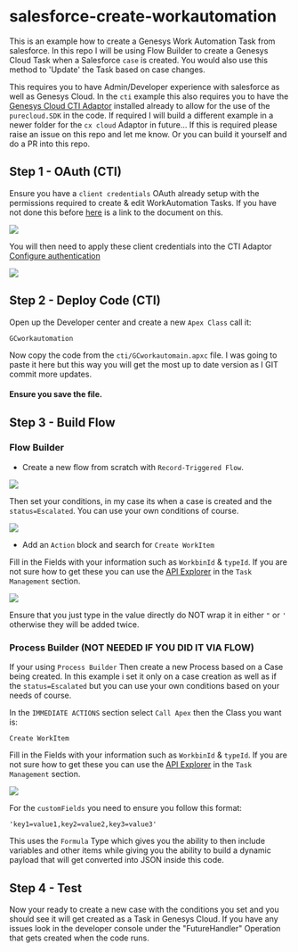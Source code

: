 # salesforce-create-workautomation

This is an example how to create a Genesys Work Automation Task from salesforce. In this repo I will be using Flow Builder to create a Genesys Cloud Task when a Salesforce `case` is created. You would also use this method to 'Update' the Task based on case changes.

This requires you to have Admin/Developer experience with salesforce as well as Genesys Cloud. In the `cti` example this also requires you to have the [Genesys Cloud CTI Adaptor](https://appexchange.salesforce.com/appxListingDetail?listingId=a0N30000000pvMdEAI) installed already to allow for the use of the `purecloud.SDK` in the code. If required I will build a different example in a newer folder for the `cx cloud` Adaptor in future... If this is required please raise an issue on this repo and let me know. Or you can build it yourself and do a PR into this repo.

## Step 1 - OAuth (CTI)

Ensure you have a `client credentials` OAuth already setup with the permissions required to create & edit WorkAutomation Tasks. If you have not done this before [here](https://help.mypurecloud.com/articles/create-an-oauth-client/) is a link to the document on this.

![](/docs/images/oauth-client.png?raw=true)

You will then need to apply these client credentials into the CTI Adaptor [Configure authentication](https://help.mypurecloud.com/articles/configure-authentication/)

![](/docs/images/authentication.png?raw=true)

## Step 2 - Deploy Code (CTI)

Open up the Developer center and create a new `Apex Class` call it:

    GCworkautomation

Now copy the code from the `cti/GCworkautomain.apxc` file. I was going to paste it here but this way you will get the most up to date version as I GIT commit more updates.

#### Ensure you save the file.

## Step 3 - Build Flow

### Flow Builder

- Create a new flow from scratch with `Record-Triggered Flow`.

![](/docs/images/flowType.png?raw=true)

Then set your conditions, in my case its when a case is created and the `status=Escalated`. You can use your own conditions of course.

![](/docs/images/caseTrigger.png?raw=true)

- Add an `Action` block and search for `Create WorkItem`

Fill in the Fields with your information such as `WorkbinId` & `typeId`. If you are not sure how to get these you can use the [API Explorer](https://developer.genesys.cloud/devapps/api-explorer) in the `Task Management` section.

![](/docs/images/flowAction.png?raw=true)

Ensure that you just type in the value directly do NOT wrap it in either `"` or `'` otherwise they will be added twice.

### Process Builder (NOT NEEDED IF YOU DID IT VIA FLOW)

If your using `Process Builder` Then create a new Process based on a Case being created. In this example i set it only on a case creation as well as if the `status=Escalated` but you can use your own conditions based on your needs of course.

In the `IMMEDIATE ACTIONS` section select `Call Apex` then the Class you want is:

    Create WorkItem

Fill in the Fields with your information such as `WorkbinId` & `typeId`. If you are not sure how to get these you can use the [API Explorer](https://developer.genesys.cloud/devapps/api-explorer) in the `Task Management` section.

![](/docs/images/processBuilder.png?raw=true)

For the `customFields` you need to ensure you follow this format:

```
'key1=value1,key2=value2,key3=value3'
```

This uses the `Formula` Type which gives you the ability to then include variables and other items while giving you the ability to build a dynamic payload that will get converted into JSON inside this code.

## Step 4 - Test

Now your ready to create a new case with the conditions you set and you should see it will get created as a Task in Genesys Cloud. If you have any issues look in the developer console under the "FutureHandler" Operation that gets created when the code runs.
